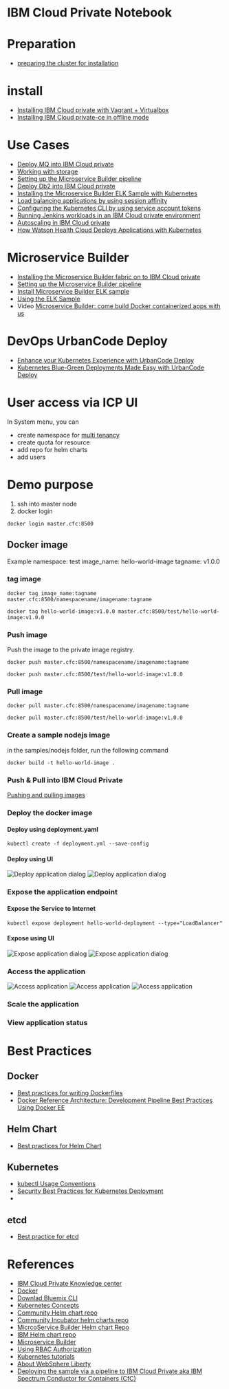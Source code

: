 # IBM Cloud Private Notebook

# Preparation
- [preparing the cluster for installation](https://www.ibm.com/support/knowledgecenter/en/SSBS6K_1.2.0/installing/prep_cluster.html)

# install

- [Installing IBM Cloud private with Vagrant + Virtualbox](https://www.ibm.com/developerworks/community/blogs/fe25b4ef-ea6a-4d86-a629-6f87ccf4649e/entry/Setting_up_an_IBM_Spectrum_Conductor_for_Containers_cluster_by_using_Vagrant?lang=en)
- [Installing IBM Cloud private-ce in offline mode](https://developer.ibm.com/recipes/tutorials/installing-ibm-cloud-privatece-in-offline-mode/)

# Use Cases

- [Deploy MQ into IBM Cloud private](https://developer.ibm.com/recipes/tutorials/deploy-mq-into-ibm-cloud-private/)
- [Working with storage](https://www.ibm.com/developerworks/community/blogs/fe25b4ef-ea6a-4d86-a629-6f87ccf4649e/entry/Working_with_storage?lang=en)
- [Setting up the Microservice Builder pipeline](https://www.ibm.com/support/knowledgecenter/en/SS5PWC/pipeline.html)
- [Deploy Db2 into IBM Cloud private](https://developer.ibm.com/recipes/tutorials/deploy-db2-into-ibm-cloud-private/)
- [Installing the Microservice Builder ELK Sample with Kubernetes](https://github.com/WASdev/sample.microservicebuilder.helm.elk/blob/master/installing_sample_elk_task.md)
- [Load balancing applications by using session affinity](https://www.ibm.com/developerworks/community/blogs/fe25b4ef-ea6a-4d86-a629-6f87ccf4649e/entry/Load_balancing_applications_with_session_affinity?lang=en)
- [Configuring the Kubernetes CLI by using service account tokens](https://www.ibm.com/developerworks/community/blogs/fe25b4ef-ea6a-4d86-a629-6f87ccf4649e/entry/Configuring_the_Kubernetes_CLI_by_using_service_account_tokens1?lang=en)
- [Running Jenkins workloads in an IBM Cloud private environment](https://www.ibm.com/developerworks/community/blogs/fe25b4ef-ea6a-4d86-a629-6f87ccf4649e/entry/CI_CD_Integration_with_Jenkins_in_CFC1?lang=en)
- [Autoscaling in IBM Cloud private](https://www.ibm.com/developerworks/community/blogs/fe25b4ef-ea6a-4d86-a629-6f87ccf4649e/entry/Autoscaling_in_IBM_Spectrum_for_Containers_clusters?lang=en)
- [How Watson Health Cloud Deploys Applications with Kubernetes](http://blog.kubernetes.io/2017/07/how-watson-health-cloud-deploys.html)

# Microservice Builder
- [Installing the Microservice Builder fabric on to IBM Cloud private](https://www.ibm.com/support/knowledgecenter/SS5PWC/installing_fabric_task.html)
- [Setting up the Microservice Builder pipeline](https://www.ibm.com/support/knowledgecenter/SS5PWC/pipeline.html)
- [Install Microservice Builder ELK sample](https://github.com/WASdev/sample.microservicebuilder.helm.elk/blob/master/installing_sample_elk_task.md)
- [Using the ELK Sample](https://github.com/WASdev/sample.microservicebuilder.helm.elk/blob/master/sample_elk_task.md)
- Video [Microservice Builder: come build Docker containerized apps with us](https://www.youtube.com/watch?v=8w-XqDAD18g)

# DevOps UrbanCode Deploy
- [Enhance your Kubernetes Experience with UrbanCode Deploy](https://developer.ibm.com/urbancode/2017/06/28/enhance-kubernetes-experience-urbancode-deploy/)
- [Kubernetes Blue-Green Deployments Made Easy with UrbanCode Deploy](https://developer.ibm.com/urbancode/2017/07/26/kubernetes-blue-green-deployments-made-easy-urbancode-deploy/)

# User access via ICP UI

In System menu, you can
- create namespace for [multi tenancy](https://www.youtube.com/watch?v=SDFDpTMZTjc&index=2&list=PLA-Z7DV3wrOWeUQbv-C2zs3IvBCWFGpTC)
- create quota for resource
- add repo for helm charts
- add users

# Demo purpose
1. ssh into master node
2. docker login
```
docker login master.cfc:8500
```

## Docker image
Example
namespace: test
image_name: hello-world-image
tagname: v1.0.0

### tag image
```
docker tag image_name:tagname master.cfc:8500/namespacename/imagename:tagname
```

```
docker tag hello-world-image:v1.0.0 master.cfc:8500/test/hello-world-image:v1.0.0
```

### Push image
Push the image to the private image registry.
```
docker push master.cfc:8500/namespacename/imagename:tagname
```
```
docker push master.cfc:8500/test/hello-world-image:v1.0.0
```
### Pull image
```
docker pull master.cfc:8500/namespacename/imagename:tagname
```
```
docker pull master.cfc:8500/test/hello-world-image:v1.0.0
```
### Create a sample nodejs image
in the samples/nodejs folder, run the following command
```
docker build -t hello-world-image .
```
### Push & Pull into IBM Cloud Private
[Pushing and pulling images](https://www.ibm.com/support/knowledgecenter/en/SSBS6K_1.2.0/manage_images/using_docker_cli.html)
### Deploy the docker image
#### Deploy using deployment.yaml
```
kubectl create -f deployment.yml --save-config
```

#### Deploy using UI
![Deploy application dialog](https://github.com/jaricsng/ibm-cloud-private/blob/master/deploy-app-dialog-1.png)
![Deploy application dialog](https://github.com/jaricsng/ibm-cloud-private/blob/master/deploy-app-dialog-2.png)
### Expose the application endpoint
#### Expose the Service to Internet
```
kubectl expose deployment hello-world-deployment --type="LoadBalancer"
```

#### Expose using UI
![Expose application dialog](https://github.com/jaricsng/ibm-cloud-private/blob/master/expose-app-service.png)
![Expose application dialog](https://github.com/jaricsng/ibm-cloud-private/blob/master/expose-port-mapping.png)

### Access the application
![Access application](https://github.com/jaricsng/ibm-cloud-private/blob/master/access-app-1.png)
![Access application](https://github.com/jaricsng/ibm-cloud-private/blob/master/access-app-2.png)
![Access application](https://github.com/jaricsng/ibm-cloud-private/blob/master/access-app-3.png)

### Scale the application

### View application status


# Best Practices
## Docker
- [Best practices for writing Dockerfiles](https://docs.docker.com/engine/userguide/eng-image/dockerfile_best-practices/)
- [Docker Reference Architecture: Development Pipeline Best Practices Using Docker EE](https://success.docker.com/Architecture/Docker_Reference_Architecture%3A_Development_Pipeline_Best_Practices_Using_Docker_EE)
## Helm Chart
- [Best practices for Helm Chart](https://docs.helm.sh/chart_best_practices/)
## Kubernetes
- [kubectl Usage Conventions](https://kubernetes.io/docs/user-guide/kubectl-conventions/)
- [Security Best Practices for Kubernetes Deployment](http://blog.kubernetes.io/2016/08/security-best-practices-kubernetes-deployment.html)
-
## etcd
- [Best practice for etcd](https://coreos.com/operators/etcd/docs/latest/best_practices.html)

# References
- [IBM Cloud Private Knowledge center](https://www.ibm.com/support/knowledgecenter/en/SSBS6K_1.2.0/kc_welcome_containers.html)
- [Docker](https://docs.docker.com/)
- [Downlad Bluemix CLI](https://clis.ng.bluemix.net/ui/home.html?cm_sp=dw-bluemix-_-microservice-builder-_-devcenter&cm_mc_uid=47402820653814918773981&cm_mc_sid_50200000=1501752774)
- [Kubernetes Concepts](https://kubernetes.io/docs/concepts/)
- [Community Helm chart repo](https://kubernetes-charts.storage.googleapis.com)
- [Community Incubator helm charts repo](https://kubernetes-charts-incubator.storage.googleapis.com/)
- [MicrcoService Builder Helm chart Repo](http://public.dhe.ibm.com/ibmdl/export/pub/software/websphere/wasdev/microservicebuilder/helm/)
- [IBM Helm chart repo](https://raw.githubusercontent.com/IBM/charts/master/repo/stable/)
- [Microservice Builder](https://developer.ibm.com/microservice-builder/)
- [Using RBAC Authorization](https://kubernetes.io/docs/admin/authorization/rbac/)
- [Kubernetes tutorials](https://kubernetes.io/docs/tutorials/)
- [About WebSphere Liberty](https://developer.ibm.com/wasdev/websphere-liberty/)
- [Deploying the sample via a pipeline to IBM Cloud Private aka IBM Spectrum Conductor for Containers (CfC)](https://github.com/WASdev/sample.microservicebuilder.docs/blob/master/full_cfc.md)
